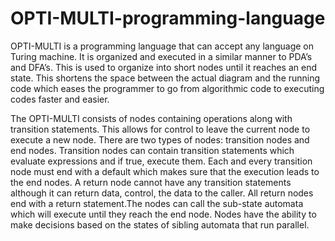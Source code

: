# OPTI-MULTI-programming-language



OPTI-MULTI is a programming language that can accept any language on Turing machine. 
It is organized and executed in a similar manner to PDA’s and DFA’s. This is used to 
organize into short nodes until it reaches an end state. This shortens the space between
the actual diagram and the running code which eases the programmer to go from algorithmic
code to executing codes faster and easier.

The OPTI-MULTI consists of nodes containing operations along with transition statements.
This allows for control to leave the current node to execute a new node. There are two 
types of nodes: transition nodes and end nodes. Transition nodes can contain transition 
statements which evaluate expressions and if true, execute them. Each and every transition 
node must end with a default which makes sure that the execution leads to the end nodes. 
A return node cannot have any transition statements although it can return data, control, 
the data to the caller. All return nodes end with a return statement.The nodes can call 
the sub-state automata which will execute until they reach the end node. Nodes have the 
ability to make decisions based on the states of sibling automata that run parallel.
